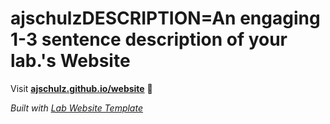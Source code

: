 
# ajschulzDESCRIPTION=An engaging 1-3 sentence description of your lab.'s Website

Visit **[ajschulz.github.io/website](https://ajschulz.github.io/website)** 🚀

_Built with [Lab Website Template](https://greene-lab.gitbook.io/lab-website-template-docs)_
